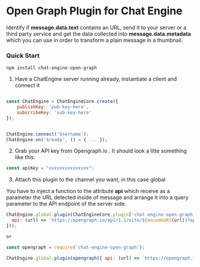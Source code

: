 # Open Graph Plugin for Chat Engine

Identify if **message.data.text** contains an URL, send it to your server or a third party service and get the data 
collected into **message.data.metadata** which you can use in order to transform a plain message in a thumbnail.

### Quick Start

```shell
npm install chat-engine-open-graph
```

1. Have a ChatEngine server running already, instantiate a client and connect it
```js

const ChatEngine = ChatEngineCore.create({
    publishKey: 'pub-key-here',
    subscribeKey: 'sub-key-here'
});


ChatEngine.connect('Username');
ChatEngine.on('$ready', () = { ... });
```

2. Grab your API key from Opengraph.io . It should look a litte something like this:

```js
const apiKey = "xxxxxxxxxxxxxxx";
```

3. Attach this plugin to the channel you want, in this case global

You have to inject a function to the attribute **api** which receive as a parameter the URL detected inside of message 
and arrange it into a query parameter to the API endpoint of the server side.

```js
ChatEngine.global.plugin(ChatEngineCore.plugin['chat-engine-open-graph']({
  api: (url) => `https://opengraph.io/api/1.1/site/${encodeURI(url)}?app_id=${apiKey}`
}));

or

const opengraph = require('chat-engine-open-graph');

ChatEngine.global.plugin(opengraph({ api: (url) => `https://opengraph.io/api/1.1/site/${encodeURI(url)}?app_id=${apiKey}` }));
```